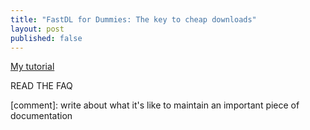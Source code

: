 ```yaml
---
title: "FastDL for Dummies: The key to cheap downloads"
layout: post
published: false
---
```


[My tutorial](https://www.youtube.com/watch?v=CcismZ0uZ1A)

READ THE FAQ

[comment]: write about what it's like to maintain an important piece of documentation